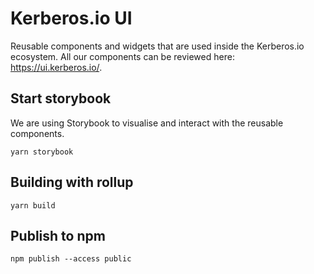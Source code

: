 # Kerberos.io UI

Reusable components and widgets that are used inside the Kerberos.io ecosystem. All our components can be reviewed here: https://ui.kerberos.io/.

## Start storybook

We are using Storybook to visualise and interact with the reusable components.

    yarn storybook

## Building with rollup

    yarn build

## Publish to npm

    npm publish --access public
